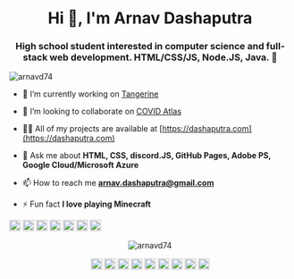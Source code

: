 <h1 align="center">Hi 👋, I'm Arnav Dashaputra</h1>
<h3 align="center"> High school student interested in computer science and full-stack web development. HTML/CSS/JS, Node.JS, Java. 👻</h3>
<p align="left"> <img src="https://komarev.com/ghpvc/?username=arnavd74" alt="arnavd74" /> </p>

- 🔭 I’m currently working on [Tangerine](https://tangerinebot.com)

- 👯 I’m looking to collaborate on [COVID Atlas](https://coronadatascraper.com/#home)

- 👨‍💻 All of my projects are available at [https://dashaputra.com](https://dashaputra.com)

- 💬 Ask me about **HTML, CSS, discord.JS, GitHub Pages, Adobe PS, Google Cloud/Microsoft Azure**

- 📫 How to reach me **arnav.dashaputra@gmail.com**

- ⚡ Fun fact **I love playing Minecraft**

<p align="left"><img src="https://konpa.github.io/devicon/devicon.git/icons/android/android-original-wordmark.svg" alt="android" width="20" height="20"/> <img src="https://konpa.github.io/devicon/devicon.git/icons/css3/css3-original-wordmark.svg" alt="css3" width="20" height="20"/> <img src="https://konpa.github.io/devicon/devicon.git/icons/html5/html5-original-wordmark.svg" alt="html5" width="20" height="20"/> <img src="https://konpa.github.io/devicon/devicon.git/icons/java/java-original-wordmark.svg" alt="java" width="20" height="20"/> <img src="https://konpa.github.io/devicon/devicon.git/icons/javascript/javascript-original.svg" alt="javascript" width="20" height="20"/> <img src="https://konpa.github.io/devicon/devicon.git/icons/mongodb/mongodb-original-wordmark.svg" alt="mongodb" width="20" height="20"/> <img src="https://konpa.github.io/devicon/devicon.git/icons/nodejs/nodejs-original-wordmark.svg" alt="nodejs" width="20" height="20"/></p><p align="center"> <img src="https://github-readme-stats.vercel.app/api?username=arnavd74&show_icons=true" alt="arnavd74" /> </p>

<p align="center">
<a href="https://codepen.io/arnav74" target="blank"><img align="center" src="https://cdn.jsdelivr.net/npm/simple-icons@3.0.1/icons/codepen.svg" alt="arnav74" height="20" width="20" /></a>
<a href="https://dev.to/arnavd74" target="blank"><img align="center" src="https://cdn.jsdelivr.net/npm/simple-icons@3.0.1/icons/dev-dot-to.svg" alt="arnavd74" height="20" width="20" /></a>
<a href="https://twitter.com/arnav74_" target="blank"><img align="center" src="https://cdn.jsdelivr.net/npm/simple-icons@3.0.1/icons/twitter.svg" alt="arnav74_" height="20" width="20" /></a>
<a href="https://linkedin.com/in/dashaputra" target="blank"><img align="center" src="https://cdn.jsdelivr.net/npm/simple-icons@3.0.1/icons/linkedin.svg" alt="dashaputra" height="20" width="20" /></a>
<a href="https://stackoverflow.com/arnav-dashaputra" target="blank"><img align="center" src="https://cdn.jsdelivr.net/npm/simple-icons@3.0.1/icons/stackoverflow.svg" alt="arnav-dashaputra" height="20" width="20" /></a>
<a href="https://codesandbox.com/arnavd74" target="blank"><img align="center" src="https://cdn.jsdelivr.net/npm/simple-icons@3.0.1/icons/codesandbox.svg" alt="arnavd74" height="20" width="20" /></a>
<a href="https://kaggle.com/arnavdashaputra" target="blank"><img align="center" src="https://cdn.jsdelivr.net/npm/simple-icons@3.0.1/icons/kaggle.svg" alt="arnavdashaputra" height="20" width="20" /></a>
<a href="https://fb.com/arnavdashaputra" target="blank"><img align="center" src="https://cdn.jsdelivr.net/npm/simple-icons@3.0.1/icons/facebook.svg" alt="arnavdashaputra" height="20" width="20" /></a>
<a href="https://instagram.com/arnav.xd" target="blank"><img align="center" src="https://cdn.jsdelivr.net/npm/simple-icons@3.0.1/icons/instagram.svg" alt="arnav.xd" height="20" width="20" /></a>
</p>
